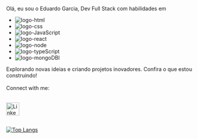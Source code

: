 Olá, eu sou o Eduardo Garcia, Dev Full Stack com habilidades em 
<br>

- <img src="https://img.shields.io/badge/HTML-239120?style=for-the-badge&logo=html5&logoColor=white" alt="logo-html"/>
- <img src="https://img.shields.io/badge/CSS-1572B6?&style=for-the-badge&logo=css3&logoColor=white" alt="logo-css"/>
- <img src="https://img.shields.io/badge/JavaScript-F7DF1E?style=for-the-badge&logo=javascript&logoColor=black" alt="logo-JavaScript"/>
- <img src="https://img.shields.io/badge/React-20232A?style=for-the-badge&logo=react&logoColor=61DAFB" alt="logo-react"/>
- <img src="https://img.shields.io/badge/Node.js-43853D?style=for-the-badge&logo=node.js&logoColor=white" alt="logo-node"/>
- <img src="https://img.shields.io/badge/TypeScript-007ACC?style=for-the-badge&logo=typescript&logoColor=white" alt="logo-typeScript"/>
- <img src="https://img.shields.io/badge/MongoDB-4EA94B?style=for-the-badge&logo=mongodb&logoColor=white" alt="logo-mongoDBl"/>
Explorando novas ideias e criando projetos inovadores. Confira o que estou construindo!
<br>
<br>
 Connect with me:
<br>
<br>
  
<p>
  <a href="https://www.https://www.linkedin.com/in/eduardo-garcia-ribeiro/">
  <img align="left" alt="Linkedin" width="35px" src="https://cdn.jsdelivr.net/npm/simple-icons@v3/icons/linkedin.svg"/>  
  </a>
</p>
<br>
<br>
<br>















[![Top Langs](https://github-readme-stats.vercel.app/api/top-langs/?username=EduardoDev98)](https://github.com/anuraghazra/github-readme-stats)
